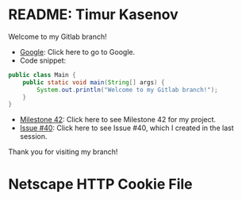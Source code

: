 # README: Timur Kasenov

Welcome to my Gitlab branch!

- [Google](https://www.google.com/): Click here to go to Google.
- Code snippet:

```java
public class Main {
    public static void main(String[] args) {
        System.out.println("Welcome to my Gitlab branch!");
    }
}
```

- [Milestone 42](https://gitlab.inf.elte.hu/software-testing/testing-sandbox-2023/-/milestones/42#tab-issues): Click here to see Milestone 42 for my project.
- [Issue #40](https://gitlab.inf.elte.hu/software-testing/testing-sandbox-2023/-/issues/40): Click here to see Issue #40, which I created in the last session.

Thank you for visiting my branch!


# Netscape HTTP Cookie File


